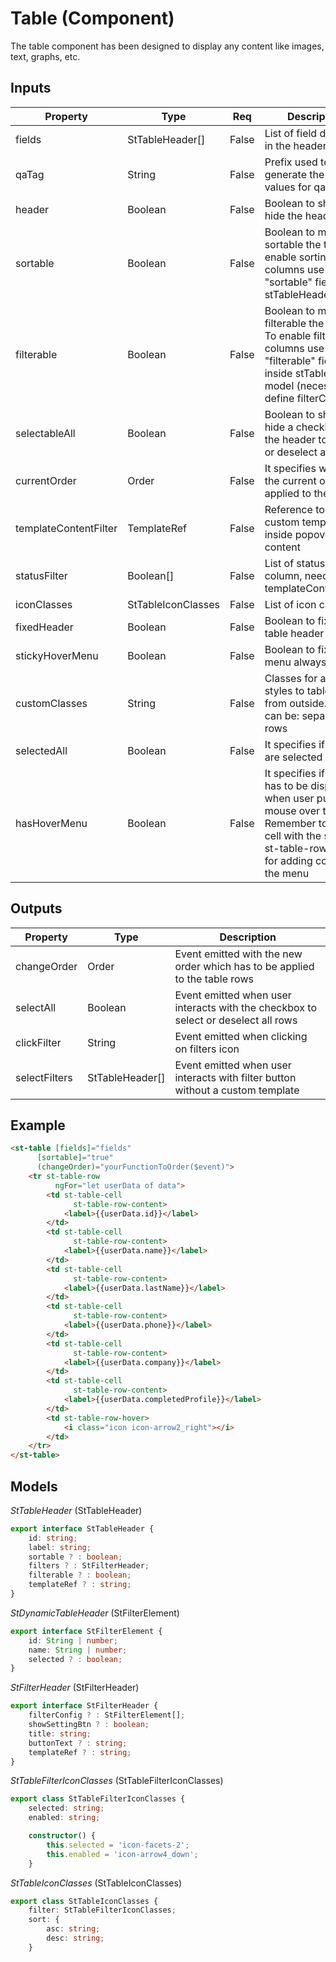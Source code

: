 # Table (Component)

   The table component has been designed to display any content like images, text, graphs, etc.

## Inputs

| Property              | Type               | Req   | Description                                                                                                                                                                   | Default   |
| --------------------- | ------------------ | ----- | ----------------------------------------------------------------------------------------------------------------------------------------------------------------------------- | --------- |
| fields                | StTableHeader[]    | False | List of field displayed in the header                                                                                                                                         | ''        |
| qaTag                 | String             | False | Prefix used to generate the id values for qa tests                                                                                                                            | ''        |
| header                | Boolean            | False | Boolean to show or hide the header                                                                                                                                            | true      |
| sortable              | Boolean            | False | Boolean to make sortable the table, To enable sorting of columns use the new "sortable" field inside stTableHeader model                                                      | true      |
| filterable            | Boolean            | False | Boolean to make filterable the table, To enable filtering of columns use the new "filterable" field inside stTableHeader model (necesary define filterConfig).                | true      |
| selectableAll         | Boolean            | False | Boolean to show or hide a checkbox in the header to select or deselect all rows                                                                                               | false     |
| currentOrder          | Order              | False | It specifies what is the current order applied to the table                                                                                                                   | ''        |
| templateContentFilter | TemplateRef        | False | Reference to paint a custom template inside popover content                                                                                                                   | undefined |
| statusFilter          | Boolean[]          | False | List of status filter by column, needed with templateContentFilter                                                                                                            | ''        |
| iconClasses           | StTableIconClasses | False | List of icon classes                                                                                                                                                          | ''        |
| fixedHeader           | Boolean            | False | Boolean to fix the table header                                                                                                                                               | false     |
| stickyHoverMenu       | Boolean            | False | Boolean to fix hover menu always visible                                                                                                                                      | false     |
| customClasses         | String             | False | Classes for adding styles to table tag from outside. These can be: separated-rows                                                                                             |           |
| selectedAll           | Boolean            | False | It specifies if all rows are selected                                                                                                                                         | false     |
| hasHoverMenu          | Boolean            | False | It specifies if a menu has to be displayed when user puts the mouse over the rows. Remember to add a cell with the selector st-table-row-hover for adding content to the menu | false     |

## Outputs

| Property      | Type            | Description                                                                        |
| ------------- | --------------- | ---------------------------------------------------------------------------------- |
| changeOrder   | Order           | Event emitted with the new order which has to be applied to the table rows         |
| selectAll     | Boolean         | Event emitted when user interacts with the checkbox to select or deselect all rows |
| clickFilter   | String          | Event emitted when clicking on filters icon                                        |
| selectFilters | StTableHeader[] | Event emitted  when user interacts with filter button without a custom template    |

## Example


```html
<st-table [fields]="fields"
      [sortable]="true"
      (changeOrder)="yourFunctionToOrder($event)">
    <tr st-table-row
          ngFor="let userData of data">
        <td st-table-cell
              st-table-row-content>
            <label>{{userData.id}}</label>
        </td>
        <td st-table-cell
              st-table-row-content>
            <label>{{userData.name}}</label>
        </td>
        <td st-table-cell
              st-table-row-content>
            <label>{{userData.lastName}}</label>
        </td>
        <td st-table-cell
              st-table-row-content>
            <label>{{userData.phone}}</label>
        </td>
        <td st-table-cell
              st-table-row-content>
            <label>{{userData.company}}</label>
        </td>
        <td st-table-cell
              st-table-row-content>
            <label>{{userData.completedProfile}}</label>
        </td>
        <td st-table-row-hover>
            <i class="icon icon-arrow2_right"></i>
        </td>
    </tr>
</st-table>
```

## Models

*StTableHeader* (StTableHeader)

```typescript
export interface StTableHeader {
    id: string;
    label: string;
    sortable ? : boolean;
    filters ? : StFilterHeader;
    filterable ? : boolean;
    templateRef ? : string;
}
```

*StDynamicTableHeader* (StFilterElement)

```typescript
export interface StFilterElement {
    id: String | number;
    name: String | number;
    selected ? : boolean;
}
```

*StFilterHeader* (StFilterHeader)

```typescript
export interface StFilterHeader {
    filterConfig ? : StFilterElement[];
    showSettingBtn ? : boolean;
    title: string;
    buttonText ? : string;
    templateRef ? : string;
}
```

*StTableFilterIconClasses* (StTableFilterIconClasses)

```typescript
export class StTableFilterIconClasses {
    selected: string;
    enabled: string;

    constructor() {
        this.selected = 'icon-facets-2';
        this.enabled = 'icon-arrow4_down';
    }
```

*StTableIconClasses* (StTableIconClasses)

```typescript
export class StTableIconClasses {
    filter: StTableFilterIconClasses;
    sort: {
        asc: string;
        desc: string;
    }
```

